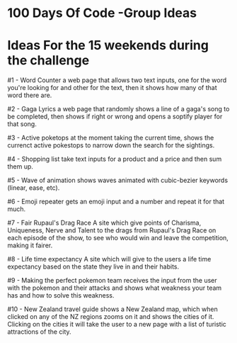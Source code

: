 
# 100 Days Of Code -Group Ideas

# Ideas For the 15 weekends during the challenge #

#1 - Word Counter
  a web page that allows two text inputs, one for the word you're looking for and other for the text, then it shows how many of that word there are.

#2 - Gaga Lyrics
  a web page that randomly shows a line of a gaga's song to be completed, then shows if right or wrong and opens a soptify player for that song.
  
#3 - Active poketops at the moment
  taking the current time, shows the currenct active pokestops to narrow down the search for the sightings.
  
#4 - Shopping list
  take text inputs for a product and a price and then sum them up.
  
#5 - Wave of animation 
  shows waves animated with cubic-bezier keywords (linear, ease, etc).

#6 - Emoji repeater 
  gets an emoji input and a number and repeat it for that much.

#7 - Fair Rupaul's Drag Race 
  A site which give points of Charisma, Uniqueness, Nerve and Talent to the drags from Rupaul's Drag Race on each episode of the show, to see who would win and leave the competition, making it fairer.
  
#8 - Life time expectancy
  A site which will give to the users a life time expectancy based on the state they live in and their habits.
  
#9 - Making the perfect pokemon team
  receives the input from the user with the pokemon and their attacks and shows what weakness your team has and how to solve this weakness.
  
#10 - New Zealand travel guide 
  shows a New Zealand map, which when clicked on any of the NZ regions zooms on it and shows the cities of it. Clicking on the cities it will take the user to a new page with a list of turistic attractions of the city.
  
